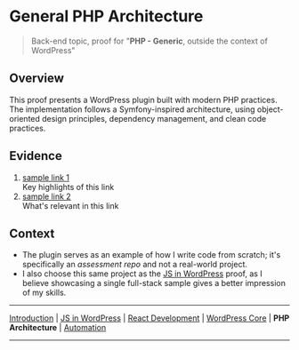 # General PHP Architecture

> Back-end topic, proof for "**PHP - Generic**, outside the context of WordPress"

## Overview

This proof presents a WordPress plugin built with modern PHP practices. The implementation follows a Symfony-inspired architecture, using object-oriented design principles, dependency management, and clean code practices.

## Evidence

1. [sample link 1](#)  
   Key highlights of this link
2. [sample link 2](#)  
   What's relevant in this link

## Context

- The plugin serves as an example of how I write code from scratch; it's specifically an _assessment repo_ and not a real-world project.
- I also choose this same project as the [JS in WordPress](../frontend-wp/README.md) proof, as I believe showcasing a single full-stack sample gives a better impression of my skills.

---

[Introduction](../README.md) |
[JS in WordPress](../frontend-wp/README.md) |
[React Development](../react-ui/README.md) |
[WordPress Core](../wp-core/README.md) |
**PHP Architecture** |
[Automation](../automation/README.md)

---
